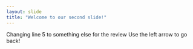 ```yaml
---
layout: slide
title: "Welcome to our second slide!"
---
```

Changing line 5 to something else for the review
Use the left arrow to go back!
